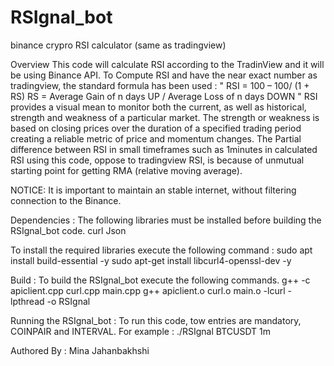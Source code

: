 # RSIgnal_bot
binance crypro RSI calculator (same as tradingview)

Overview
This code will calculate RSI according to the TradinView and it will be using Binance API. To Compute RSI and have the near exact number as tradingview, the standard formula has been used :
" RSI = 100 – 100/ (1 + RS)
RS = Average Gain of n days UP  / Average Loss of n days DOWN "
RSI  provides a visual mean to monitor both the current, as well as historical, strength and weakness of a particular market. 
The strength or weakness is based on closing prices over the duration of a specified trading period creating a reliable metric of price and momentum changes.
The Partial difference between RSI in small timeframes such as 1minutes in calculated RSI using this code, oppose to tradingview RSI, is because of unmutual starting point for getting RMA (relative moving average).

NOTICE: It is important to maintain an stable internet, without filtering connection to the Binance. 

Dependencies :
The following libraries must be installed before building the RSIgnal_bot code.
curl
Json

To install the required libraries execute the following command :
sudo apt install build-essential -y
sudo apt-get install libcurl4-openssl-dev -y

Build :
To build the RSIgnal_bot execute the following commands.
g++ -c apiclient.cpp  curl.cpp  main.cpp
g++ apiclient.o  curl.o  main.o -lcurl -lpthread -o RSIgnal

Running the RSIgnal_bot :
 To run this code, tow entries are mandatory, COINPAIR and INTERVAL. For example :
./RSIgnal BTCUSDT 1m

Authored By : Mina Jahanbakhshi
